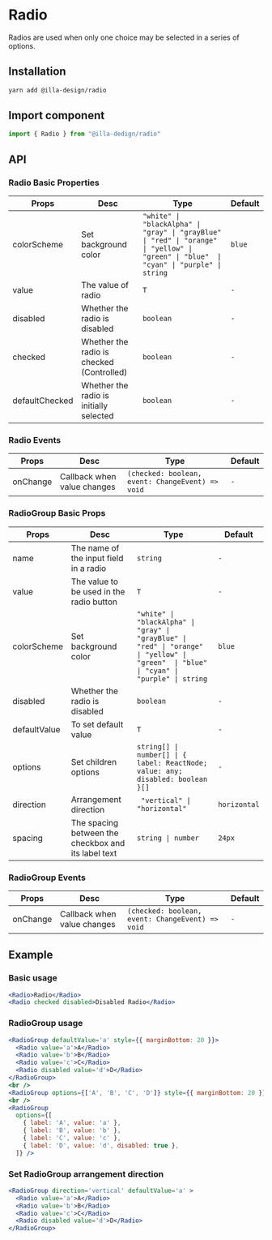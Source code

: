 # Radio

Radios are used when only one choice may be selected in a series of options.

## Installation

```bash
yarn add @illa-design/radio
```

## Import component

```jsx
import { Radio } from "@illa-dedign/radio"
```

## API

### Radio Basic Properties

| Props          | Desc                                      | Type                                                         | Default |
| -------------- | ----------------------------------------- | ------------------------------------------------------------ | ------- |
| colorScheme    | Set background color                      | `"white" \| "blackAlpha" \| "gray" \| "grayBlue" \| "red" \| "orange" \| "yellow" \| "green" \| "blue"  \| "cyan" \| "purple" \| string `| `blue`  |
| value          | The value of radio                        | `T `                                                           | `-   `    |
| disabled       | Whether the radio is disabled             | `boolean  `                                                    | `-   `    |
| checked        | Whether the radio is checked (Controlled) | `boolean `                                                     |` -  `     |
| defaultChecked | Whether the radio is initially selected   | `boolean `                                                     | `- `      |

### Radio Events

| Props    | Desc                        | Type                                           | Default |
| -------- | --------------------------- | ---------------------------------------------- | ------- |
| onChange | Callback when value changes | `(checked: boolean, event: ChangeEvent) => void` |` -  `     |

### RadioGroup Basic Props

| Props        | Desc                                                | Type                                                         | Default      |
| ------------ | --------------------------------------------------- | ------------------------------------------------------------ | ------------ |
| name         | The name of the input field in a radio              | `string   `                                                    | `-   `         |
| value        | The value to be used in the radio button            | `T `                                                           | `-   `         |
| colorScheme  | Set background color                                |` "white" \| "blackAlpha" \| "gray" \| "grayBlue" \| "red" \| "orange" \| "yellow" \| "green"  \| "blue" \| "cyan" \| "purple" \| string `| `blue`       |
| disabled     | Whether the radio is disabled                       | `boolean `                                                     |` - `           |
| defaultValue | To set default value                                | `T  `                                                          |` -   `         |
| options      | Set children options                                | `string[] \| number[] \| { label: ReactNode; value: any; disabled: boolean }[] `| `- `           |
| direction    | Arrangement direction                               |` "vertical" \| "horizontal"`                                   | `horizontal` |
| spacing      | The spacing between the checkbox and its label text | `string \| number  `                                           | `24px`       |

### RadioGroup Events

| Props    | Desc                        | Type                                           | Default |
| -------- | --------------------------- | ---------------------------------------------- | ------- |
| onChange | Callback when value changes | `(checked: boolean, event: ChangeEvent) => void` |`-`       |



## Example

### Basic usage

```jsx
<Radio>Radio</Radio>
<Radio checked disabled>Disabled Radio</Radio>
```

### RadioGroup usage

```jsx
<RadioGroup defaultValue='a' style={{ marginBottom: 20 }}>
  <Radio value='a'>A</Radio>
  <Radio value='b'>B</Radio>
  <Radio value='c'>C</Radio>
  <Radio disabled value='d'>D</Radio>
</RadioGroup>
<br />
<RadioGroup options={['A', 'B', 'C', 'D']} style={{ marginBottom: 20 }} />
<br />
<RadioGroup
  options={[
    { label: 'A', value: 'a' },
    { label: 'B', value: 'b' },
    { label: 'C', value: 'c' },
    { label: 'D', value: 'd', disabled: true },
  ]} />
```

### Set RadioGroup arrangement direction

```jsx
<RadioGroup direction='vertical' defaultValue='a' >
  <Radio value='a'>A</Radio>
  <Radio value='b'>B</Radio>
  <Radio value='c'>C</Radio>
  <Radio disabled value='d'>D</Radio>
</RadioGroup>
```
